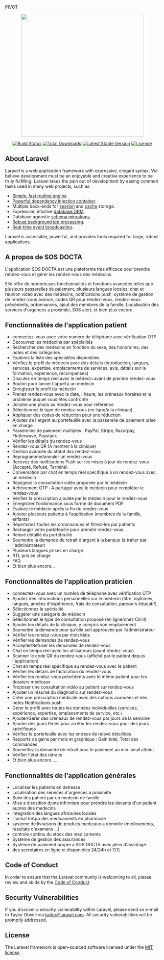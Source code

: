 PIVOT<p align="center"><a href="https://laravel.com" target="_blank"><img 
src="https://raw.githubusercontent.com/laravel/art/master/logo-lockup/5%20SVG/2%20CMYK/1%20Full%20Color/laravel-logolockup-cmyk-red.svg" width="400"></a></p>

<p align="center">
<a href="https://travis-ci.org/laravel/framework"><img src="https://travis-ci.org/laravel/framework.svg" alt="Build Status"></a>
<a href="https://packagist.org/packages/laravel/framework"><img src="https://img.shields.io/packagist/dt/laravel/framework" alt="Total Downloads"></a>
<a href="https://packagist.org/packages/laravel/framework"><img src="https://img.shields.io/packagist/v/laravel/framework" alt="Latest Stable Version"></a>
<a href="https://packagist.org/packages/laravel/framework"><img src="https://img.shields.io/packagist/l/laravel/framework" alt="License"></a>
</p>

## About Laravel

Laravel is a web application framework with expressive, elegant syntax. We believe development must be an enjoyable and creative experience to be truly fulfilling. Laravel takes the pain out of development by easing common tasks used in many web projects, such as:

- [Simple, fast routing engine](https://laravel.com/docs/routing).
- [Powerful dependency injection container](https://laravel.com/docs/container).
- Multiple back-ends for [session](https://laravel.com/docs/session) and [cache](https://laravel.com/docs/cache) storage.
- Expressive, intuitive [database ORM](https://laravel.com/docs/eloquent).
- Database agnostic [schema migrations](https://laravel.com/docs/migrations).
- [Robust background job processing](https://laravel.com/docs/queues).
- [Real-time event broadcasting](https://laravel.com/docs/broadcasting).

Laravel is accessible, powerful, and provides tools required for large, robust applications.

## A propos de SOS DOCTA

L'application SOS DOCTA est une plateforme très efficace pour prendre rendez-vous et gérer les rendez-vous des médecins.

Elle offre de nombreuses fonctionnalités et fonctions avancées telles que plusieurs passerelles de paiement, plusieurs langues locales, chat et réunion vidéo avec des médecins, notifications push, système de gestion de rendez-vous avancé, codes QR pour rendez-vous, rendez-vous précédents, ordonnances, ajout des membres de la famille, Localisation des services d'urgences a proximite, SOS alert, 
et bien plus encore.


## Fonctionnalités de l'application patient 

- connectez-vous avec votre numéro de téléphone avec vérification OTP
- Découvrez les médecins par spécialités
- Rechercher des médecins en fonction du sexe, des honoraires, des notes et des catégories
- Explorez la liste des spécialités disponibles
- Vérifiez le profil du médecin avec des détails (introduction, langues, services, expertise, emplacements de services, avis, détails sur la formation, expérience, récompenses)
- Discutez en temps réel avec le médecin avant de prendre rendez-vous
- Bouton pour lancer l'appel à un médecin
- Enregistrer le profil du médecin
- Prenez rendez-vous avec la date, l'heure, les créneaux horaires et le problème auquel vous êtes confronté
- Joindre une photo au rendez-vous pour référence
- Sélectionnez le type de rendez-vous (en ligne/à la clinique)
- Appliquer des codes de réduction pour une réduction
- Ajoutez de l'argent au portefeuille avec la passerelle de paiement prise en charge
- Passerelles de paiement multiples : PayPal, Stripe, Razorpay, Flutterwave, Paystack
- Vérifier les détails du rendez-vous
- Rendez-vous QR (À montrer à la clinique)
- Gestion avancée du statut des rendez-vous
- Reprogrammer/annuler un rendez-vous
- Recevez des notifications Push sur les mises à jour de rendez-vous (Accepté, Refusé, Terminé)
- Conversation par chat en temps réel spécifique à un rendez-vous avec un médecin
- Rejoignez la consultation vidéo proposée par le médecin
- Achèvement OTP : A partager avec le médecin pour compléter le rendez-vous
- Vérifiez la prescription ajoutée par le médecin pour le rendez-vous
- Enregistrer l'ordonnance sous forme de document PDF
- Évaluez le médecin après la fin du rendez-vous
- Ajouter plusieurs patients à l'application (membres de la famille, enfants)
- Répertoriez toutes les ordonnances et filtrez-les par patients
- Recharger votre portefeuille pour prendre rendez-vous
- Relevé détaillé du portefeuille
- Soumettre la demande de retrait d'argent à la banque (à traiter par l'administrateur)
- Plusieurs langues prises en charge
- RTL pris en charge
- FAQ
- Et bien plus encore…

## Fonctionnalités de l'application praticien

- connectez-vous avec un numéro de téléphone avec vérification OTP
- Ajoutez des informations personnelles sur le médecin (titre, diplômes, langues, années d'expérience, frais de consultation, parcours éducatif)
- Sélectionnez la spécialité
- Suggérer une catégorie de médecin
- Sélectionnez le type de consultation proposé (en ligne/chez Clinit)
- Ajouter les détails de la clinique, y compris son emplacement
- Soumettre la demande pour qu'elle soit approuvée par l'administrateur
- Vérifier les rendez-vous par mois/date
- Vérifier les demandes de rendez-vous 
- Accepter/Refuser les demandes de rendez-vous
- Chat en temps réel avec les utilisateurs (avant rendez-vous)
- Scanner le code QR du rendez-vous (affiché par le patient depuis l'application)
- Chat en temps réel spécifique au rendez-vous avec le patient
- Vérifier les détails de facturation du rendez-vous 
- Vérifier les rendez-vous précédents avec le même patient pour les dossiers médicaux
- Proposer une consultation vidéo au patient sur rendez-vous
- Ajouter un résumé du diagnostic sur rendez-vous
- Créer une prescription médicale avec des options avancées et des notes
Notifications push
- Gérer le profil avec toutes les données individuelles (services, expérience, expertise, emplacements de service, etc.)
- Ajouter/Gérer des créneaux de rendez-vous par jours de la semaine
- Ajouter des jours fériés pour arrêter les rendez-vous pour des jours spécifiques
- Vérifiez le portefeuille avec les entrées de relevé détaillées
- Rapports de gains par mois et graphique : Gain total, Total des commandes
- Soumettez la demande de retrait pour le paiement au min. seuil atteint
- Vérifier l'état des retraits
- Et bien plus encore…..

## Fonctionnalités de l'application générales

- Localiser les patients en detresse
- Localisation des services d'urgences a proximite
- Suivi des patient par un medecin de famille
- Mise a disosition d;une infirmiere pour prendre les devants d'un patient aupres des medecins
- Integration des langues africaines locales
- L'achat InApp des medicaments en pharmacie
- systeme de livraisons de produits medicaux a domicile (medicaments, resultats d'examens ...)
- controle continu du stock des medicaments
- Systeme de gestion des assurances
- Systeme de paiement propre a SOS DOCTA avec plein d'avantage
- des secretaires en ligne et disponibles 24/24h et 7/7j

## Code of Conduct

In order to ensure that the Laravel community is welcoming to all, please review and abide by the [Code of Conduct](https://laravel.com/docs/contributions#code-of-conduct).

## Security Vulnerabilities

If you discover a security vulnerability within Laravel, please send an e-mail to Taylor Otwell via [taylor@laravel.com](mailto:taylor@laravel.com). All security vulnerabilities will be promptly addressed.

## License

The Laravel framework is open-sourced software licensed under the [MIT license](https://opensource.org/licenses/MIT).
